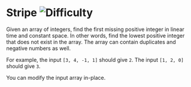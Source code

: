 # Stripe ![Difficulty](https://img.shields.io/badge/-HARD-red)
	
Given an array of integers, find the first missing positive integer in linear time and constant space.
In other words, find the lowest positive integer that does not exist in the array.
The array can contain duplicates and negative numbers as well.
	
For example, the input `[3, 4, -1, 1]` should give `2`. The input `[1, 2, 0]` should give `3`.
	
You can modify the input array in-place.
	
